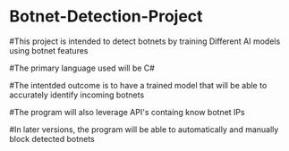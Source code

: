 # Botnet-Detection-Project

#This project is intended to detect botnets by training Different AI models using botnet features

#The primary language used will be C#

#The intentded outcome is to have a trained model that will be able to accurately identify incoming botnets

#The program will also leverage API's containg know botnet IPs

#In later versions, the program will be able to automatically and manually block detected botnets


